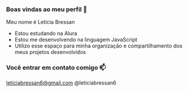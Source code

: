 ### Boas vindas ao meu perfil 🧐

Meu nome é Letícia Bressan

- Estou estudando na Alura
- Estou me desenvolvendo na linguagem JavaScript
- Utilizo esse espaço para minha organização e compartilhamento dos meus projetos desenvolvidos

### Você entrar em contato comigo 📫

leticiabressan6@gmail.com
@leticiabressan6

